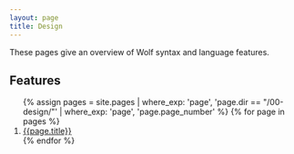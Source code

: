 ```yaml
---
layout: page
title: Design
---
```


These pages give an overview of Wolf syntax and language features.

## Features 
<nav>
	<ol class="multicol">
	{% assign pages = site.pages | where_exp: 'page', 'page.dir == "/00-design/"' | where_exp: 'page', 'page.page_number' %}
	{% for page in pages %}
		<li><a href="{{page.url}}">{{page.title}}</a></li>
	{% endfor %}
	</ol>
</nav>